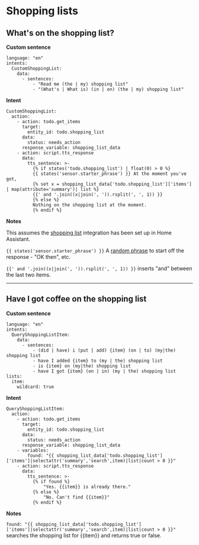 # Shopping lists

## What's on the shopping list?

**Custom sentence**
```
language: "en"
intents:
  CustomShoppingList:
    data:
      - sentences:
          - "Read me (the | my) shopping list"
          - "(What's | What is) (in | on) (the | my) shopping list"
```
**Intent**
```
CustomShoppingList:
  action:
    - action: todo.get_items
      target:
        entity_id: todo.shopping_list
      data:
        status: needs_action
      response_variable: shopping_list_data
    - action: script.tts_response
      data:
        tts_sentence: >-
          {% if states('todo.shopping_list') | float(0) > 0 %}
          {{ states('sensor.starter_phrase') }} At the moment you've got,
          {% set x = shopping_list_data['todo.shopping_list']['items'] | map(attribute='summary')| list %}
          {{' and '.join((x|join(', ')).rsplit(', ', 1)) }}
          {% else %}
          Nothing on the shopping list at the moment.
          {% endif %}
```
**Notes**

This assumes the [shopping list](https://www.home-assistant.io/integrations/shopping_list/) integration has been set up in Home Assistant.

```{{ states('sensor.starter_phrase') }}``` A [random phrase](https://github.com/jackjourneyman/custom-sentences-and-intents-in-Home-Assistant/blob/main/random_phrases.md) to start off the response - "OK then", etc.

```{{' and '.join((x|join(', ')).rsplit(', ', 1)) }}``` inserts "and" between the last two items.

-----------------------------------------

## Have I got coffee on the shopping list

**Custom sentence**
```
language: "en"
intents:
  QueryShoppingListItem:
    data:
      - sentences:
          - (did | have) i (put | add) {item} (on | to) (my|the) shopping list
          - have I added {item} to (my | the) shopping list
          - is {item} on (my|the) shopping list
          - have I got {item} (on | in) (my | the) shopping list
lists:
  item:
    wildcard: true
```

**Intent**
```
QueryShoppingListItem:
  action:
    - action: todo.get_items
      target:
        entity_id: todo.shopping_list
      data:
        status: needs_action
      response_variable: shopping_list_data
    - variables:
        found: "{{ shopping_list_data['todo.shopping_list']['items']|selectattr('summary','search',item)|list|count > 0 }}"
    - action: script.tts_response
      data:
        tts_sentence: >-
          {% if found %}
              "Yes. {{item}} is already there."
          {% else %}
              "No. Can't find {{item}}"
          {% endif %}
```
**Notes**

```found: "{{ shopping_list_data['todo.shopping_list']['items']|selectattr('summary','search',item)|list|count > 0 }}"``` searches the shopping list for {{item}} and returns true or false.
